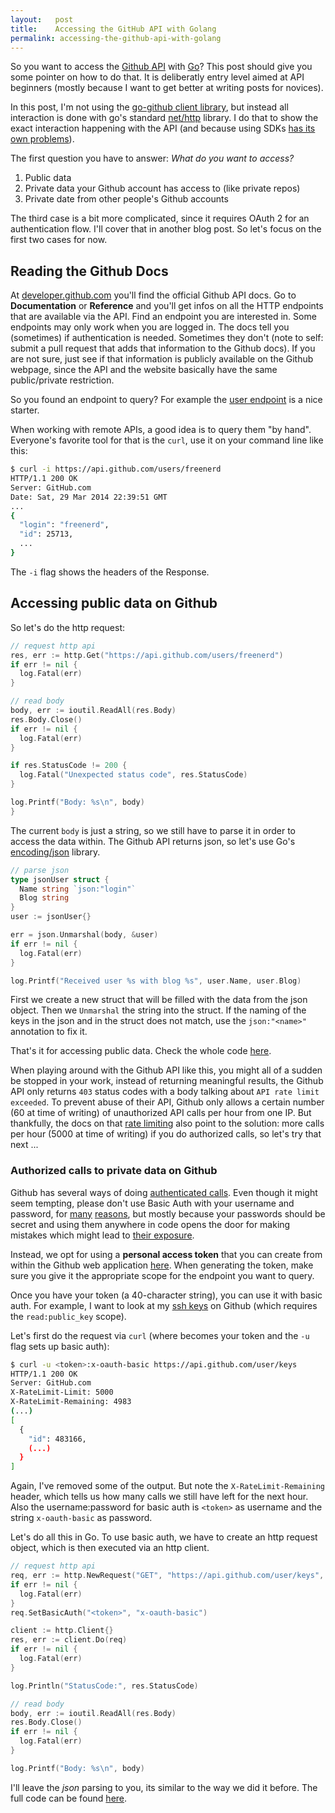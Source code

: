 ```yaml
---
layout:   post
title:    Accessing the GitHub API with Golang
permalink: accessing-the-github-api-with-golang
---
```


So you want to access the [Github API](http://developer.github.com]) with [Go](http://golang.org)? This post should give you some pointer on how to do that. It is deliberatly entry level aimed at API beginners (mostly because I want to get better at writing posts for novices).

In this post, I'm not using the [go-github client library](https://github.com/google/go-github/), but instead all interaction is done with go's standard [net/http](http://golang.org/pkg/net/http/) library. I do that to show the exact interaction happening with the API (and because using SDKs [has its own problems](http://blog.programmableweb.com/2013/11/25/runscopes-sheehan-sdks-add-unnecessary-layers-of-abstraction/)).

The first question you have to answer: _What do you want to access?_

  1. Public data
  1. Private data your Github account has access to (like private repos)
  1. Private date from other people's Github accounts

The third case is a bit more complicated, since it requires OAuth 2 for an  authentication flow. I'll cover that in another blog post. So let's focus on the first two cases for now.

## Reading the Github Docs

At [developer.github.com](http://developer.github.com) you'll find the official Github API docs. Go to __Documentation__ or __Reference__ and you'll get infos on all the HTTP endpoints that are available via the API. Find an endpoint you are interested in. Some endpoints may only work when you are logged in. The docs tell you (sometimes) if authentication is needed. Sometimes they don't (note to self: submit a pull request that adds that information to the Github docs). If you are not sure, just see if that information is publicly available on the Github webpage, since the API and the website basically have the same public/private restriction.

So you found an endpoint to query? For example the [user endpoint](http://developer.github.com/v3/users/#get-a-single-user) is a nice starter.

When working with remote APIs, a good idea is to query them "by hand". Everyone's favorite tool for that is the `curl`, use it on your command line like this:

```bash
$ curl -i https://api.github.com/users/freenerd
HTTP/1.1 200 OK
Server: GitHub.com
Date: Sat, 29 Mar 2014 22:39:51 GMT
...
{
  "login": "freenerd",
  "id": 25713,
  ...
}
```

The `-i` flag shows the headers of the Response.

## Accessing public data on Github

So let's do the http request:

```go
// request http api
res, err := http.Get("https://api.github.com/users/freenerd")
if err != nil {
  log.Fatal(err)
}

// read body
body, err := ioutil.ReadAll(res.Body)
res.Body.Close()
if err != nil {
  log.Fatal(err)
}

if res.StatusCode != 200 {
  log.Fatal("Unexpected status code", res.StatusCode)
}

log.Printf("Body: %s\n", body)
}
```

The current `body` is just a string, so we still have to parse it in order to access the data within. The Github API returns json, so let's use Go's [encoding/json](http://golang.org/pkg/encoding/json/) library.

```go
// parse json
type jsonUser struct {
  Name string `json:"login"`
  Blog string
}
user := jsonUser{}

err = json.Unmarshal(body, &user)
if err != nil {
  log.Fatal(err)
}

log.Printf("Received user %s with blog %s", user.Name, user.Blog)
```

First we create a new struct that will be filled with the data from the json object. Then we `Unmarshal` the string into the struct. If the naming of the keys in the json and in the struct does not match, use the `json:"<name>"` annotation to fix it.

That's it for accessing public data. Check the whole code [here](http://play.golang.org/p/Ksa2e3es39).

When playing around with the Github API like this, you might all of a sudden be stopped in your work, instead of returning meaningful results, the Github API only returns `403` status codes with a body talking about `API rate limit exceeded`. To prevent abuse of their API, Github only allows a certain number (60 at time of writing) of unauthorized API calls per hour from one IP. But thankfully, the docs on that [rate limiting](http://developer.github.com/v3/#rate-limiting) also point to the solution: more calls per hour (5000 at time of writing) if you do authorized calls, so let's try that next ...

### Authorized calls to private data on Github

Github has several ways of doing [authenticated calls](http://developer.github.com/v3/#authentication). Even though it might seem tempting, please don't use Basic Auth with your username and password, for [many](http://adrianotto.com/2013/02/why-http-basic-auth-is-bad/) [reasons](http://swaggadocio.com/post/48223179207/why-the-hell-does-your-api-still-use-http-basic-auth), but mostly because your passwords should be secret and using them anywhere in code opens the door for making mistakes which might lead to [their exposure](https://github.com/pjlowry/Github-Client/issues/1).

Instead, we opt for using a __personal access token__ that you can create from within the Github web application [here](https://github.com/settings/applications). When generating the token, make sure you give it the appropriate scope for the endpoint you want to query.

Once you have your token (a 40-character string), you can use it with basic auth. For example, I want to look at my [ssh keys](http://developer.github.com/v3/users/keys/#list-your-public-keys) on Github (which requires the `read:public_key` scope).

Let's first do the request via `curl` (where <token> becomes your token and the `-u` flag sets up basic auth):

```bash
$ curl -u <token>:x-oauth-basic https://api.github.com/user/keys
HTTP/1.1 200 OK
Server: GitHub.com
X-RateLimit-Limit: 5000
X-RateLimit-Remaining: 4983
(...)
[
  {
    "id": 483166,
    (...)
  }
]
```

Again, I've removed some of the output. But note the `X-RateLimit-Remaining` header, which tells us how many calls we still have left for the next hour. Also the username:password for basic auth is `<token>` as username and the string `x-oauth-basic` as password.

Let's do all this in Go. To use basic auth, we have to create an http request object, which is then executed via an http client.

```go
// request http api
req, err := http.NewRequest("GET", "https://api.github.com/user/keys", nil)
if err != nil {
  log.Fatal(err)
}
req.SetBasicAuth("<token>", "x-oauth-basic")

client := http.Client{}
res, err := client.Do(req)
if err != nil {
  log.Fatal(err)
}

log.Println("StatusCode:", res.StatusCode)

// read body
body, err := ioutil.ReadAll(res.Body)
res.Body.Close()
if err != nil {
  log.Fatal(err)
}

log.Printf("Body: %s\n", body)
```

I'll leave the _json_ parsing to you, its similar to the way we did it before. The full code can be found [here](http://play.golang.org/p/8fgeVOUkry).